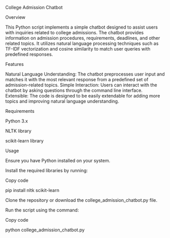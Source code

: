 College Admission Chatbot

Overview

This Python script implements a simple chatbot designed to assist users with inquiries related to college admissions. The chatbot provides information on admission procedures, requirements, deadlines, and other related topics. It utilizes natural language processing techniques such as TF-IDF vectorization and cosine similarity to match user queries with predefined responses.

Features

Natural Language Understanding: The chatbot preprocesses user input and matches it with the most relevant response from a predefined set of admission-related topics.
Simple Interaction: Users can interact with the chatbot by asking questions through the command line interface.
Extensible: The code is designed to be easily extendable for adding more topics and improving natural language understanding.

Requirements

Python 3.x

NLTK library

scikit-learn library

Usage

Ensure you have Python installed on your system.

Install the required libraries by running:

Copy code

pip install nltk scikit-learn

Clone the repository or download the college_admission_chatbot.py file.

Run the script using the command:

Copy code

python college_admission_chatbot.py

